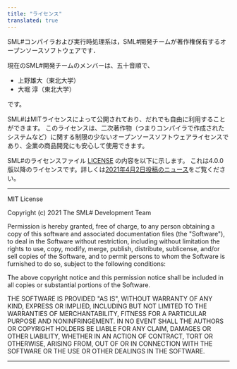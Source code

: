 ```yaml
---
title: "ライセンス"
translated: true
---
```


SML#コンパイラおよび実行時処理系は，SML#開発チームが著作権保有するオープンソースソフトウェアです．

現在のSML#開発チームのメンバーは、五十音順で、

* 上野雄大（東北大学）
* 大堀 淳（東北大学）

です。

SML#はMITライセンスによって公開されており、だれでも自由に利用することができます。
このライセンスは、二次著作物（つまりコンパイラで作成されたシステムなど）に関する制限の少ないオープンソースソフトウェアライセンスであり、企業の商品開発にも安心して使用できます。

SML#のライセンスファイル
[LICENSE](https://github.com/smlsharp/smlsharp/blob/master/LICENSE)
の内容を以下に示します。
これは4.0.0版以降のライセンスです。詳しくは[2021年4月2日投稿のニュース](../../news/_posts/2021-04-02-relicensing.md)をご覧ください。

----

MIT License

Copyright (c) 2021 The SML# Development Team

Permission is hereby granted, free of charge, to any person obtaining a copy of this software and associated documentation files (the "Software"), to deal in the Software without restriction, including without limitation the rights to use, copy, modify, merge, publish, distribute, sublicense, and/or sell copies of the Software, and to permit persons to whom the Software is furnished to do so, subject to the following conditions:

The above copyright notice and this permission notice shall be included in all copies or substantial portions of the Software.

THE SOFTWARE IS PROVIDED "AS IS", WITHOUT WARRANTY OF ANY KIND, EXPRESS OR IMPLIED, INCLUDING BUT NOT LIMITED TO THE WARRANTIES OF MERCHANTABILITY, FITNESS FOR A PARTICULAR PURPOSE AND NONINFRINGEMENT. IN NO EVENT SHALL THE AUTHORS OR COPYRIGHT HOLDERS BE LIABLE FOR ANY CLAIM, DAMAGES OR OTHER LIABILITY, WHETHER IN AN ACTION OF CONTRACT, TORT OR OTHERWISE, ARISING FROM, OUT OF OR IN CONNECTION WITH THE SOFTWARE OR THE USE OR OTHER DEALINGS IN THE SOFTWARE.

----
